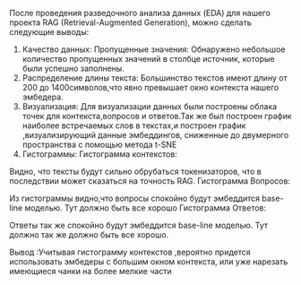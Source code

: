После проведения разведочного анализа данных (EDA) для нашего проекта RAG (Retrieval-Augmented Generation), можно сделать следующие выводы:
1) Качество данных: 
Пропущенные значения: Обнаружено небольшое количество пропущенных значений в столбце источник, которые были успешно заполнены.
2) Распределение длины текста:
Большинство текстов имеют длину от 200 до 1400символов,что явно превышает окно контекста нашего эмбедера.
3) Визуализация:
Для визуализации данных были построены облака точек для контекста,вопросов и ответов.Так же был построен график наиболее встречаемых слов в текстах,и
построен график ,визуализирующий данные эмбеддингов, сниженные до двумерного пространства с помощью метода t-SNE
4) Гистограммы:
Гистограмма контекстов:

Видно, что тексты будут сильно обрубаться токенизаторов, что в последствии может сказаться на точность RAG. 
Гистограмма Вопросов:

Из гистограммы видно,что вопросы спокойно будут эмбеддится base-line моделью. Тут должно быть все хорошо
Гистограмма Ответов:

Ответы так же спокойно будут эмбеддится base-line моделью. Тут должно так же должно быть все хорошо.

Вывод :Учитывая гистограмму контекстов ,вероятно придется использовать эмбедеры с большим окном контекста, или уже нарезать имеющиеся чанки на более мелкие части
